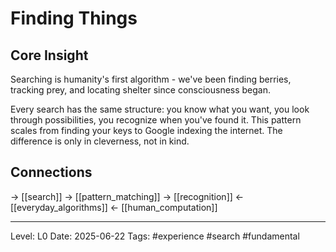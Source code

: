 # Finding Things

## Core Insight
Searching is humanity's first algorithm - we've been finding berries, tracking prey, and locating shelter since consciousness began.

Every search has the same structure: you know what you want, you look through possibilities, you recognize when you've found it. This pattern scales from finding your keys to Google indexing the internet. The difference is only in cleverness, not in kind.

## Connections
→ [[search]]
→ [[pattern_matching]]
→ [[recognition]]
← [[everyday_algorithms]]
← [[human_computation]]

---
Level: L0
Date: 2025-06-22
Tags: #experience #search #fundamental